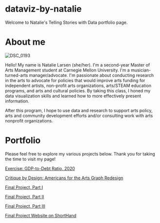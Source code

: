 # dataviz-by-natalie
Welcome to Natalie's Telling Stories with Data portfolio page.

# About me

![DSC_0193](https://user-images.githubusercontent.com/112141969/195888242-580b2164-f2ab-468f-8097-3e261ef14818.jpg=227x341)

Hello! My name is Natalie Larsen (she/her). I'm a second-year Master of Arts Management student at Carnegie Mellon University. I'm a musician-turned-arts manager/advocate. I'm passionate about conducting research in the arts to advocate for policies that would improve arts funding for independent artists, non-profit arts organizations, arts/STEAM education programs, and arts and cultural policies. By taking this class, I honed my data visualization skills and learned how to more effectively present information.

After this program, I hope to use data and research to support arts policy, arts and community development efforts and/or consulting work with arts nonprofit organizations.

# Portfolio

Please feel free to explore my various projects below. Thank you for taking the time to visit my page!

[Exercise: GDP-to-Debt Ratio, 2020](https://nmlarsen.github.io/dataviz-by-natalie/dataviz2.html)

[Critique by Design: Americans for the Arts Graph Redesign ](https://nmlarsen.github.io/dataviz-by-natalie/critique-by-design.html)

[Final Project, Part I](https://nmlarsen.github.io/dataviz-by-natalie/final_part_1_larsen.html)

[Final Project, Part II](https://nmlarsen.github.io/dataviz-by-natalie/final_part_2_larsen.html)

[Final Project, Part III](https://nmlarsen.github.io/dataviz-by-natalie/final_part_3_larsen.html)

[Final Project Website on ShortHand](https://carnegiemellon.shorthandstories.com/a-case-for-steam-education/index.html)
